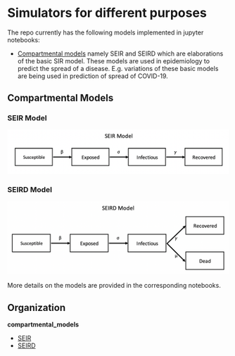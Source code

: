 # Simulators for different purposes

The repo currently has the following models implemented in jupyter notebooks:
* [Compartmental models](https://en.wikipedia.org/wiki/Compartmental_models_in_epidemiology "Compartmental models in epidemiology") namely SEIR and SEIRD which are elaborations of the basic SIR model. These models are used in epidemiology to predict the spread of a disease. E.g. variations of these basic models are being used in prediction of spread of COVID-19.

## Compartmental Models

### SEIR Model
<img src="compartmental_models/images/seir_model.png" width="800">

### SEIRD Model
<img src="compartmental_models/images/seird_model.png" width="800">

More details on the models are provided in the corresponding notebooks.

## Organization

**compartmental_models**
- [SEIR](https://github.com/silpara/simulators/blob/master/compartmental_models/SEIR%20Simulator%20in%20Python.ipynb "SEIR Simulator in Python")
- [SEIRD](https://github.com/silpara/simulators/blob/master/compartmental_models/SEIRD%20Simulator%20in%20Python.ipynb  "SEIRD Simulator in Python")



